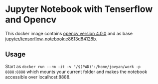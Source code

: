 # Jupyter Notebook with Tenserflow and Opencv

This docker image contains [opencv version 4.0.0](https://opencv.org/opencv-4-0-0-alpha.html) and 
as base [jupyter/tensorflow-notebook:e8613d84128b](https://github.com/jupyter/docker-stacks/tree/e8613d84128b870b4ab5dbc6e8006d6186377291).

## Usage

Start as `docker run --rm -it -v "/$(PWD)":/home/jovyan/work -p 8888:8888` which mounts your current folder
and makes the notebook accessible over localhost:8888.
